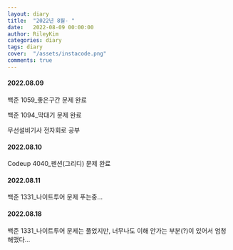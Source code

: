 ```yaml
---
layout: diary
title:  "2022년 8월- "
date:   2022-08-09 00:00:00
author: RileyKim
categories: diary
tags: diary
cover:  "/assets/instacode.png"
comments: true
---
```




#### 2022.08.09

백준 1059_좋은구간 문제 완료

백준 1094_막대기 문제 완료

무선설비기사 전자회로 공부



#### 2022.08.10

Codeup 4040_펜션(그리디) 문제 완료



#### 2022.08.11

백준 1331_나이트투어 문제 푸는중...



#### 2022.08.18

백준 1331_나이트투어 문제는 풀었지만, 너무나도 이해 안가는 부분(?)이 있어서 엄청 해맸다...

